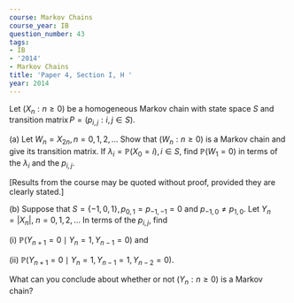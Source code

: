 ```yaml
---
course: Markov Chains
course_year: IB
question_number: 43
tags:
- IB
- '2014'
- Markov Chains
title: 'Paper 4, Section I, H '
year: 2014
---
```




Let $\left(X_{n}: n \geqslant 0\right)$ be a homogeneous Markov chain with state space $S$ and transition $\operatorname{matrix} P=\left(p_{i, j}: i, j \in S\right)$.

(a) Let $W_{n}=X_{2 n}, n=0,1,2, \ldots$ Show that $\left(W_{n}: n \geqslant 0\right)$ is a Markov chain and give its transition matrix. If $\lambda_{i}=\mathbb{P}\left(X_{0}=i\right), i \in S$, find $\mathbb{P}\left(W_{1}=0\right)$ in terms of the $\lambda_{i}$ and the $p_{i, j}$.

[Results from the course may be quoted without proof, provided they are clearly stated.]

(b) Suppose that $S=\{-1,0,1\}, p_{0,1}=p_{-1,-1}=0$ and $p_{-1,0} \neq p_{1,0}$. Let $Y_{n}=\left|X_{n}\right|$, $n=0,1,2, \ldots$ In terms of the $p_{i, j}$, find

(i) $\mathbb{P}\left(Y_{n+1}=0 \mid Y_{n}=1, Y_{n-1}=0\right)$ and

(ii) $\mathbb{P}\left(Y_{n+1}=0 \mid Y_{n}=1, Y_{n-1}=1, Y_{n-2}=0\right)$.

What can you conclude about whether or not $\left(Y_{n}: n \geqslant 0\right)$ is a Markov chain?